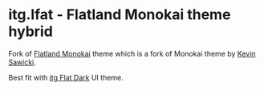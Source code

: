 # itg.lfat - Flatland Monokai theme hybrid

Fork of [Flatland Monokai](https://github.com/samrose3/flatland-monokai) theme which is a fork of Monokai theme by [Kevin Sawicki](https://github.com/kevinsawicki/monokai).

Best fit with [itg Flat Dark](https://github.com/itsthatguy/atom-itg-flat) UI theme.